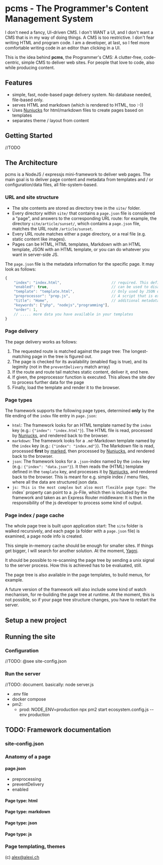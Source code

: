 pcms - The Programmer's Content Management System
================================================

I don't need a fancy, UI-driven CMS. I don't WANT a  UI, and I don't want a CMS that is in my way of doing things.
A CMS is too restrictive. I don't fear writing HTML and program code. I am a developer, at last, so I feel more
comfortable writing code in an editor than clicking in a UI.

This is the idea behind **pcms**, the Programmer's CMS: A clutter-free, code-centric, simple CMS to deliver web sites. For people that
love to code, also while producing content.

Features
----------

* simple, fast, node-based page delivery system. No database needed, file-based only.
* serves HTML and markdown (which is rendered to HTML, too :-))
* Uses [Nunjucks](https://mozilla.github.io/nunjucks) for html/markdown files to create pages based on templates
* separates theme / layout from content

Getting Started
-----------------

//TODO


The Architecture
-----------------

pcms is a NodeJS / expressjs mini-framework to deliver web pages. The main goal is to deliver page content and metadata from templates
and / or configuration/data files, all file-system-based.

### URL and site structure

* The site contents are stored as directory tree in the `site/` folder.
* Every directory within `site/` that contains a `page.json` file is considered a "page", and answers to the corresponding URL route:
  for example, the directory `site/article/sunset/`, which contains a `page.json` file, matches the URL route `/article/sunset`.
* Every URL route matches either a page directory, or a real file (e.g. static content like images).
* Pages can be HTML, HTML templates, Markdown with an HTML template, JSON with an HTML template, or you can do whatever you want
  in server-side JS.

The `page.json` file is the metadata information for the specific page. It may look as follows:

```javascript
{
    "index": "index.html",                       // required. This defines the page type as well as the included template.
    "enabled": true,                             // can be used to disable a page, e.g. to stop it from being shown.
    "template": "template.html",                 // Only used by JSON data, this is the template used to process the JSON index data.
    "preprocessor": "prep.js",                   // A script that is executed before the page gets rendered, to deliver additional functionality.
    "title": "Home",                             // additional metadata, like page title, keywords etc. This info is available in the page templates.
    "keywords": ["php", "nodejs","programming"],
    "order": 1,
    // ..... more data you have available in your templates
}
```

### Page delivery

The page delivery works as follows:

1. The requested route is matched against the page tree: The longest-matching page in the tree is figured out.
2. The page is checked for its availability (enabled flag is true), and its legimity (not in the `preventDelivery` match array)
3. If the route and route tail matches static content, deliver it, end here.
4. If given, the preprocessor function is executed. This allows the site dev to process further data for the page
5. Finally, load the template and render it to the browser.

### Page types

The framework supports the following page types, determined **only** by the file ending of the `index` file entry in `page.json`:

* `html`: The framework looks for an HTML template named by the `index` key (e.g.: `{"index": "index.html"}`). The HTML file
    is read, processed by [Nunjucks](https://mozilla.github.io/nunjucks), and rendered back to the browser.
* `markdown`: The framework looks for a `.md`-Markdown template named by the `index` key (e.g.: `{"index": "index.md"}`). The Markdown file
    is read, processed **first** by [marked](https://marked.js.org/), then processed by [Nunjucks](https://mozilla.github.io/nunjucks), and rendered back to the browser.
* `json`: The framework looks for a `.json`-index named by the `index` key (e.g.: `{"index": "data.json"}`).
      It then reads the (HTML) template defined in the `template` key, and processes it by [Nunjucks](https://mozilla.github.io/nunjucks), and rendered back to the browser.
      This is meant for e.g. simple index / menu files, where all the data are structured json data.
* `js: This is the most complex but also most flexible page type: The `index` property can point to a .js-File, which then is included by the framework and
   taken as an Express Router middleware: It is then in the responsibility of the js developer to process some kind of output.

### Page index / page cache

The whole page tree is built upon application start: The `site` folder is walked recursively, and each page (a folder with a `page.json` file) is
examined, a page node info is created.

This simple in-memory cache should be enough for smaller sites. If things get bigger, I will search for another solution. At the moment, [Yagni](https://www.martinfowler.com/bliki/Yagni.html).

It should be possible to re-scanning the page tree by sending a unix signal to the server process. How this is achieved has to be evaluated, still.

The page tree is also available in the page templates, to build menus, for example.

A future version of the framework will also include some kind of watch mechanism, for re-building the page tree at runtime. At the moment, this is not possible, so if your
page tree structure changes, you have to restart the server.

Setup a new project
--------------------

Running the site
-------------------------

### Configuration

//TODO: @see site-config.json

### Run the server

//TODO: document. basically: node server.js
- .env file
- docker compose
- pm2:
  - prod: NODE_ENV=production npx pm2 start ecosystem.config.js --env production



TODO: Framework documentation
------------------------

### site-config.json

### Anatomy of a page

#### page.json

- preprocessing
- preventDelivery
- enabled

#### Page type: html

#### Page type: markdown

#### Page type: json

#### Page type: js

### Page templating, themes


(c) alex@alexi.ch
